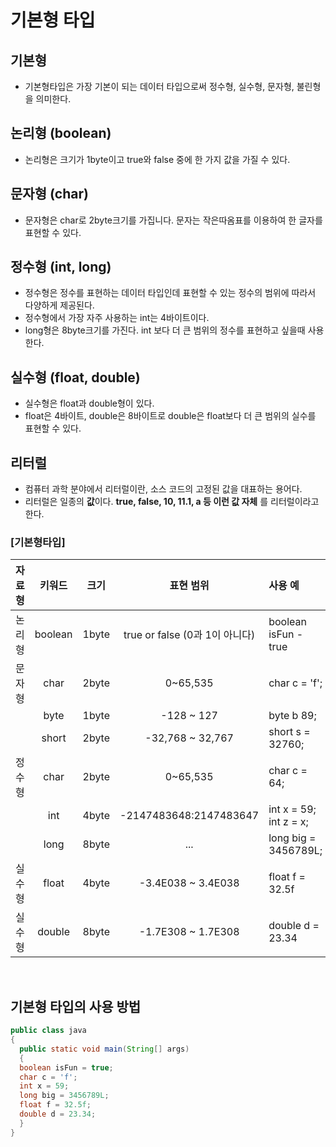 # 기본형 타입
## 기본형
* 기본형타입은 가장 기본이 되는 데이터 타입으로써 정수형, 실수형, 문자형, 불린형을 의미한다.

## 논리형 (boolean)
* 논리형은 크기가 1byte이고 true와 false 중에 한 가지 값을 가질 수 있다.

## 문자형 (char)
* 문자형은 char로 2byte크기를 가집니다. 문자는 작은따옴표를 이용하여 한 글자를 표현할 수 있다.

## 정수형 (int, long)
* 정수형은 정수를 표현하는 데이터 타입인데 표현할 수 있는 정수의 범위에 따라서 다양하게 제공된다.
* 정수형에서 가장 자주 사용하는 int는 4바이트이다.
* long형은 8byte크기를 가진다. int 보다 더 큰 범위의 정수를 표현하고 싶을때 사용한다.

## 실수형 (float, double)
* 실수형은 float과 double형이 있다.
* float은 4바이트, double은 8바이트로 double은 float보다 더 큰 범위의 실수를 표현할 수 있다.

## 리터럴
* 컴퓨터 과학 분야에서 리터럴이란, 소스 코드의 고정된 값을 대표하는 용어다.
* 리터럴은 일종의 **값**이다. **true, false, 10, 11.1, a 등 이런 값 자체** 를 리터럴이라고 한다.


### [기본형타입]

|자료형|키워드|크기|표현 범위|사용 예|
|:---:|:---:|:---:|:---:|:---|
|논리형|boolean|1byte|true or false (0과 1이 아니다)|boolean isFun - true|
|문자형|char|2byte|0~65,535|char c = 'f';|
||byte|1byte|-128 ~ 127|byte b 89;|
||short|2byte|-32,768 ~ 32,767|short s = 32760;|
|정수형|char|2byte|0~65,535|char c = 64;|
||int|4byte|-2147483648:2147483647|int x = 59; int z = x;|
||long|8byte|...|long big = 3456789L;|
|실수형|float|4byte|-3.4E038 ~ 3.4E038|float f = 32.5f|
|실수형|double|8byte|-1.7E308 ~ 1.7E308|double d = 23.34|

<br>

## 기본형 타입의 사용 방법
```java
public class java
{
  public static void main(String[] args)
  {
  boolean isFun = true;
  char c = 'f';
  int x = 59;
  long big = 3456789L;
  float f = 32.5f;
  double d = 23.34;
  }
}
```

